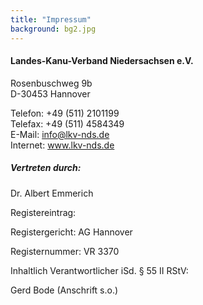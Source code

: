 ```yaml
---
title: "Impressum"
background: bg2.jpg
---
```


#### Landes-Kanu-Verband Niedersachsen e.V.
Rosenbuschweg 9b  
D-30453 Hannover


Telefon: +49 (511) 2101199  
Telefax: +49 (511) 4584349  
E-Mail: info@lkv-nds.de  
Internet: www.lkv-nds.de

##### Vertreten durch:

Dr. Albert Emmerich


Registereintrag:

Registergericht: AG Hannover

Registernummer: VR 3370

Inhaltlich Verantwortlicher iSd. § 55 II RStV:

Gerd Bode (Anschrift s.o.)

